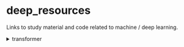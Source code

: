# deep_resources
Links to study material and code related to machine / deep learning.

<details>
<summary> transformer </summary>
  
  + [The Illustrated Transformer](https://jalammar.github.io/illustrated-transformer/)
  + [The Annotated Transformer](https://nlp.seas.harvard.edu/2018/04/03/attention.html)
</details>
